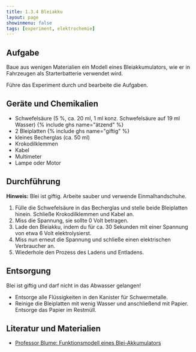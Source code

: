 ```yaml
---
title: 1.3.4 Bleiakku
layout: page
showinmenu: false
tags: [experiment, elektrochemie]
---
```


## Aufgabe

Baue aus wenigen Materialien ein Modell eines Bleiakkumulators, wie er in Fahrzeugen als Starterbatterie verwendet wird. 

Führe das Experiment durch und bearbeite die Aufgaben.

## Geräte und Chemikalien

- Schwefelsäure (5 %, ca. 20 ml, 1 ml konz. Schwefelsäure auf 19 ml Wasser) {% include ghs name="ätzend" %}
- 2 Bleiplatten {% include ghs name="giftig" %}
- kleines Becherglas (ca. 50 ml)
- Krokodilklemmen
- Kabel
- Multimeter
- Lampe oder Motor

## Durchführung

**Hinweis:** Blei ist giftig. Arbeite sauber und verwende Einmalhandschuhe.

1. Fülle die Schwefelsäure in das Becherglas und stelle beide Bleiplatten hinein. Schließe Krokodilklemmen und Kabel an.
2. Miss die Spannung, sie sollte 0 Volt betragen.
3. Lade den Bleiakku, indem du für ca. 30 Sekunden mit einer Spannung von etwa 6 Volt elektrolysierst.
4. Miss nun erneut die Spannung und schließe einen elektrischen Verbraucher an.
5. Wiederhole den Prozess des Ladens und Entladens.

## Entsorgung

Blei ist giftig und darf nicht in das Abwasser gelangen! 

- Entsorge alle Flüssigkeiten in den Kanister für Schwermetalle.
- Reinige die Bleiplatten mit wenig Wasser und anschließend mit Papier. Entsorge das Papier im Restmüll.

## Literatur und Materialien

- [Professor Blume: Funktionsmodell eines Blei-Akkumulators](http://www.chemieunterricht.de/dc2/auto/a-v-005.htm)



